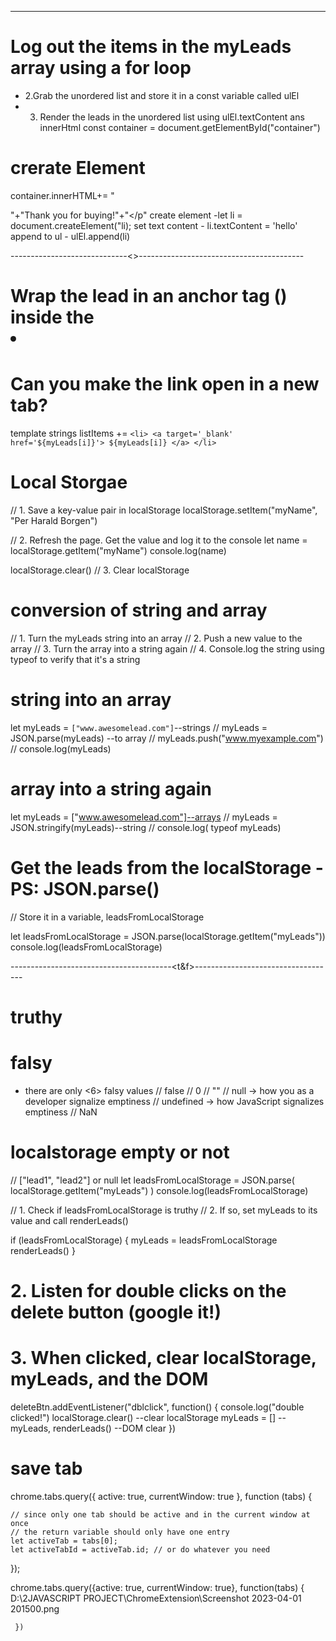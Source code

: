----------------------------------------------------------------------------------
 # Log out the items in the myLeads array using a for loop 
- 2.Grab the unordered list and store it in a const variable called ulEl
- 3. Render the leads in the unordered list using ulEl.textContent ans innerHtml
const container = document.getElementById("container")
 
 
 
 # crerate Element 
  
 container.innerHTML+= "<p>"+"Thank you for buying!"+"</p"
    create element    -let li = document.createElement("li);
    set text content - li.textContent = 'hello'
    append to ul    - ulEl.append(li)


-----------------------------<>-----------------------------------------
# Wrap the lead in an anchor tag (<a>) inside the <li>
# Can you make the link open in a new tab?
<!-- "<li><a href='" + myLeads[i] + "'>" + myLeads[i] + "</a></li>" -->
template strings
listItems += `<li>
                  <a target='_blank' href='${myLeads[i]}'>
                      ${myLeads[i]}
                  </a>
             </li>
            `

# Local Storgae

// 1. Save a key-value pair in localStorage
localStorage.setItem("myName", "Per Harald Borgen")

// 2. Refresh the page. Get the value and log it to the console
let name = localStorage.getItem("myName")
console.log(name)

localStorage.clear()
// 3. Clear localStorage

# conversion of string and array

// 1. Turn the myLeads string into an array
// 2. Push a new value to the array
// 3. Turn the array into a string again
// 4. Console.log the string using typeof to verify that it's a string

# string into an array

let myLeads = `["www.awesomelead.com"]`--strings
// myLeads = JSON.parse(myLeads) --to array
// myLeads.push("www.myexample.com")
// console.log(myLeads) 

# array into a string again

let myLeads = ["www.awesomelead.com"]--arrays
// myLeads = JSON.stringify(myLeads)--string
// console.log( typeof myLeads)

#  Get the leads from the localStorage - PS: JSON.parse()
// Store it in a variable, leadsFromLocalStorage

let leadsFromLocalStorage =  JSON.parse(localStorage.getItem("myLeads"))
console.log(leadsFromLocalStorage)

----------------------------------------<t&f>-----------------------------------
# truthy
# falsy
- there are only  <6> falsy values
// false
// 0
// ""
// null -> how you as a developer signalize emptiness
// undefined -> how JavaScript signalizes emptiness
// NaN

# localstorage empty or not
// ["lead1", "lead2"] or null
let leadsFromLocalStorage = JSON.parse( localStorage.getItem("myLeads") )
console.log(leadsFromLocalStorage)

// 1. Check if leadsFromLocalStorage is truthy
// 2. If so, set myLeads to its value and call renderLeads()

if (leadsFromLocalStorage) {
    myLeads = leadsFromLocalStorage
    renderLeads()
}

# 2. Listen for double clicks on the delete button (google it!)
#  3. When clicked, clear localStorage, myLeads, and the DOM

deleteBtn.addEventListener("dblclick", function() {
    console.log("double clicked!")
    localStorage.clear() --clear localStorage
    myLeads = []  --myLeads,
    renderLeads() --DOM clear
})

# save tab 
 chrome.tabs.query({ active: true, currentWindow: true }, function (tabs) {

    // since only one tab should be active and in the current window at once
    // the return variable should only have one entry
    let activeTab = tabs[0];
    let activeTabId = activeTab.id; // or do whatever you need

  });


 chrome.tabs.query({active: true, currentWindow: true}, function(tabs) {
    D:\2JAVASCRIPT PROJECT\ChromeExtension\Screenshot 2023-04-01 201500.png

     })